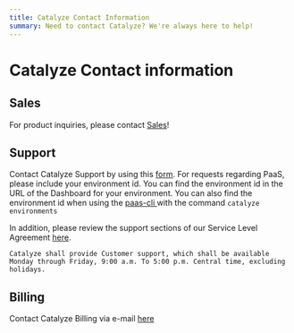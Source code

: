 ```yaml
---
title: Catalyze Contact Information
summary: Need to contact Catalyze? We're always here to help!
---
```


# Catalyze Contact information

## Sales

For product inquiries, please contact [Sales](mailto:sales@catalyze.io)!

## Support

Contact Catalyze Support by using this [form](https://catalyzeio.zendesk.com/hc/en-us/requests/new).  For requests regarding PaaS, please include your environment id. You can find the environment id in the URL of the Dashboard for your environment.  You can also find the environment id when using the [paas-cli ](https://github.com/catalyzeio/cli) with the command `catalyze environments`

In addition, please review the support sections of our Service Level Agreement [here](https://legal.catalyze.io/#service-level-and-support-agreement).

`Catalyze shall provide Customer support, which shall be available Monday through Friday, 9:00 a.m. To 5:00 p.m. Central time, excluding holidays.`

## Billing

Contact Catalyze Billing via e-mail [here](mailto:billing@catalyze.io)
